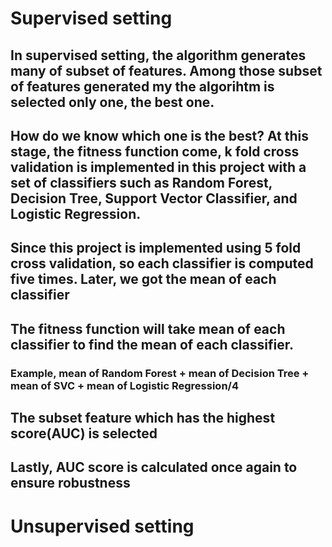 # Supervised setting
## In supervised setting, the algorithm generates many of subset of features. Among those subset of features generated my the algorihtm is selected only one, the best one.
## How do we know which one is the best? At this stage, the fitness function come, k fold cross validation is implemented in this project with a set of classifiers such as Random Forest, Decision Tree, Support Vector Classifier, and Logistic Regression.
## Since this project is implemented using 5 fold cross validation, so each classifier is computed five times. Later, we got the mean of each classifier
## The fitness function will take mean of each classifier to find the mean of each classifier.
### Example, mean of Random Forest + mean of Decision Tree + mean of SVC + mean of Logistic Regression/4
## The subset feature which has the highest score(AUC) is selected
## Lastly, AUC score is calculated once again to ensure robustness

# Unsupervised setting

